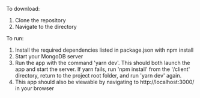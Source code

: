 To download:

1. Clone the repository
2. Navigate to the directory

To run:

1. Install the required dependencies listed in package.json with npm install
2. Start your MongoDB server
3. Run the app with the command 'yarn dev'. This should both launch the app and start the server. If yarn fails, run 'npm install' from the '/client' directory, return to the project root folder, and run 'yarn dev' again.
4. This app should also be viewable by navigating to http://localhost:3000/ in your browser
